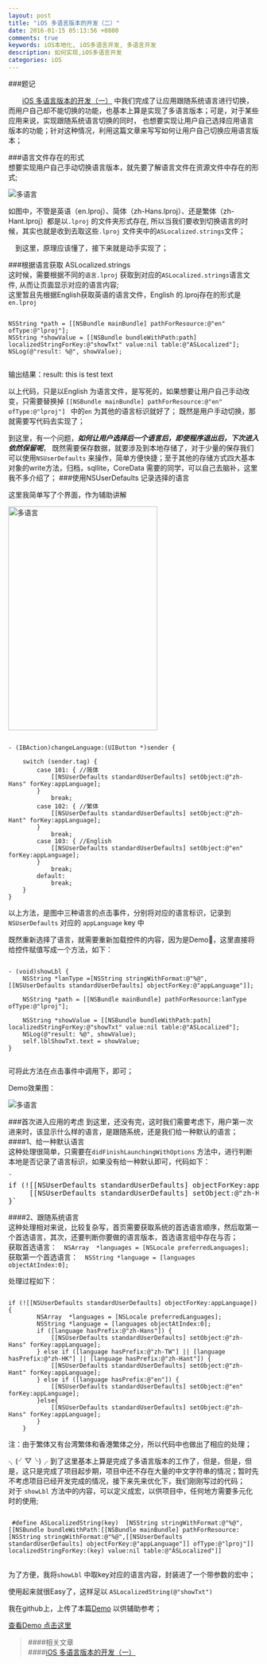 ```yaml
---
layout: post
title: "iOS 多语言版本的开发（二）"
date: 2016-01-15 05:13:56 +0800
comments: true
keywords: iOS本地化, iOS多语言开发, 多语言开发
description: 如何实现,iOS多语言开发
categories: iOS
---
```

###题记  

&emsp;&emsp;[iOS 多语言版本的开发（一）](/blog/2016/01/14/localized01/) 中我们完成了让应用跟随系统语言进行切换，而用户自己却不能切换的功能，也基本上算是实现了多语言版本；可是，对于某些应用来说，实现跟随系统语言切换的同时， 也想要实现让用户自己选择应用语言版本的功能；针对这种情况，利用这篇文章来写写如何让用户自己切换应用语言版本；  

###语言文件存在的形式  
想要实现用户自己手动切换语言版本，就先要了解语言文件在资源文件中存在的形式;  

![多语言](/images/localized09.png)  

如图中，不管是英语（en.lproj）、简体（zh-Hans.lproj）、还是繁体（zh-Hant.lproj）都是以`.lproj` 的文件夹形式存在, 所以当我们要收到切换语言的时候，其实也就是收到去取这些`.lproj` 文件夹中的`ASLocalized.strings`文件； 
<!--more--> 
&emsp;到这里，原理应该懂了，接下来就是动手实现了；  

###根据语言获取 ASLocalized.strings  
这时候，需要根据不同的`语言.lproj` 获取到对应的`ASLocalized.strings`语言文件, 从而让页面显示对应的语言内容;  
这里暂且先根据English获取英语的语言文件，English 的.lproj存在的形式是`en.lproj`  
<pre><code>
NSString *path = [[NSBundle mainBundle] pathForResource:@"en" ofType:@"lproj"];
NSString *showValue = [[NSBundle bundleWithPath:path] localizedStringForKey:@"showTxt" value:nil table:@"ASLocalized"];
NSLog(@"result: %@", showValue);
 </code></pre>
输出结果：result: this is test text  

以上代码，只是以English 为语言文件，是写死的，如果想要让用户自己手动改变，只需要替换掉 `[[NSBundle mainBundle] pathForResource:@"en" ofType:@"lproj"] ` 中的`en` 为其他的语言标识就好了； 既然是用户手动切换，那就需要写代码去实现了；

到这里，有一个问题，***如何让用户选择后一个语言后，即使程序退出后，下次进入依然保留呢***， 既然需要保存数据，就要涉及到本地存储了，对于少量的保存我们可以使用`NSUserDefaults` 来操作，简单方便快捷；至于其他的存储方式四大基本对象的write方法，归档，sqllite，CoreData 需要的同学，可以自己去脑补，这里我不多介绍了；
###使用NSUserDefaults 记录选择的语言  

这里我简单写了个界面，作为辅助讲解  

<img src="/images/localized10.png" alt="多语言" width="300" height="450">

<pre><code>
- (IBAction)changeLanguage:(UIButton *)sender {
    
    switch (sender.tag) {
        case 101: { //简体
            [[NSUserDefaults standardUserDefaults] setObject:@"zh-Hans" forKey:appLanguage];
        }
            break;
        case 102: { //繁体
            [[NSUserDefaults standardUserDefaults] setObject:@"zh-Hant" forKey:appLanguage];
        }
            break;
        case 103: { //English
            [[NSUserDefaults standardUserDefaults] setObject:@"en" forKey:appLanguage];
        }
            break;
        default:
            break;
    }
}
</code></pre>  

以上方法，是图中三种语言的点击事件，分别将对应的语言标识，记录到`NSUserDefaults` 对应的 `appLanguage` key 中  

既然重新选择了语言，就需要重新加载控件的内容，因为是Demo🐴，这里直接将给控件赋值写成一个方法，如下：  
<pre><code>
- (void)showLbl {
    NSString *lanType =[NSString stringWithFormat:@"%@", [[NSUserDefaults standardUserDefaults] objectForKey:@"appLanguage"]];
    
    NSString *path = [[NSBundle mainBundle] pathForResource:lanType ofType:@"lproj"];
    
    NSString *showValue = [[NSBundle bundleWithPath:path] localizedStringForKey:@"showTxt" value:nil table:@"ASLocalized"];
    NSLog(@"result: %@", showValue);
    self.lblShowTxt.text = showValue;
}

</code></pre>  

可将此方法在点击事件中调用下，即可；  

Demo效果图：  

![多语言](/images/localized11.gif)  

###首次进入应用的考虑
到这里，还没有完，这时我们需要考虑下，用户第一次进来时，该显示什么样的语言，是跟随系统，还是我们给一种默认的语言；  
####1、给一种默认语言  
这种处理很简单，只需要在`didFinishLaunchingWithOptions` 方法中，进行判断本地是否记录了语言标识，如果没有给一种默认即可，代码如下：  
<pre>`
if (![[NSUserDefaults standardUserDefaults] objectForKey:appLanguage]) { 
	 [[NSUserDefaults standardUserDefaults] setObject:@"zh-Hans" 	forKey:appLanguage];
}`</pre>  

####2、跟随系统语言  
这种处理相对来说，比较复杂写，首页需要获取系统的首选语言顺序，然后取第一个首选语言，其次，还要判断你要做的语言版本，首选语言组中存在与否；  
获取首选语言：`  NSArray  *languages = [NSLocale preferredLanguages];`  
获取第一个首选语言：`  NSString *language = [languages objectAtIndex:0];`  

处理过程如下：  
<pre><code>
if (![[NSUserDefaults standardUserDefaults] objectForKey:appLanguage]) {
        NSArray  *languages = [NSLocale preferredLanguages];
        NSString *language = [languages objectAtIndex:0];
        if ([language hasPrefix:@"zh-Hans"]) {
            [[NSUserDefaults standardUserDefaults] setObject:@"zh-Hans" forKey:appLanguage];
        } else if ([language hasPrefix:@"zh-TW"] || [language hasPrefix:@"zh-HK"] || [language hasPrefix:@"zh-Hant"]) {
            [[NSUserDefaults standardUserDefaults] setObject:@"zh-Hant" forKey:appLanguage];
        } else if ([language hasPrefix:@"en"]) {
            [[NSUserDefaults standardUserDefaults] setObject:@"en" forKey:appLanguage];
        }else{
            [[NSUserDefaults standardUserDefaults] setObject:@"zh-Hans" forKey:appLanguage];
        }
    }
</code></pre>  

注：由于繁体又有台湾繁体和香港繁体之分，所以代码中也做出了相应的处理；  

╮(╯▽╰)╭ 到了这里基本上算是完成了多语言版本的工作了，但是，但是，但是，这只是完成了项目起步期，项目中还不存在大量的中文字符串的情况；暂时先不考虑项目已经开发完成的情况，接下来先来优化下，我们刚刚写过的代码；  
对于 `showLbl` 方法中的内容，可以定义成宏，以供项目中，任何地方需要多元化时的使用;  
<pre><code> 
 #define ASLocalizedString(key)  [NSString stringWithFormat:@"%@", [[NSBundle bundleWithPath:[[NSBundle mainBundle] pathForResource:[NSString stringWithFormat:@"%@",[[NSUserDefaults standardUserDefaults] objectForKey:@"appLanguage"]] ofType:@"lproj"]] localizedStringForKey:(key) value:nil table:@"ASLocalized"]]
</code> </pre>  
为了方便，我将`showLbl` 中取key对应的语言内容，封装进了一个带参数的宏中；  

使用起来就很Easy了，这样足以 `ASLocalizedString(@"showTxt")`    

我在github上，上传了本篇[Demo](https://github.com/Ashen-Zhao/easyLocalized) 以供辅助参考；  

[查看Demo 点击这里](https://github.com/Ashen-Zhao/easyLocalized)   

>####相关文章  
####[iOS 多语言版本的开发（一）](/blog/2016/01/14/localized01/)
